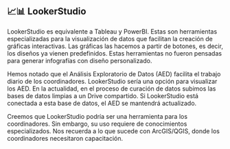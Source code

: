 ## 📈📊 LookerStudio

LookerStudio es equivalente a Tableau y PowerBI.
Estas son herramientas especializadas para la visualización de datos que facilitan la creación de gráficas interactivas.
Las gráficas las hacemos a partir de botones, es decir, los diseños ya vienen predefinidos.
Estas herramientas no fueron pensadas para generar infografías con diseño personalizado.

Hemos notado que el Análisis Exploratorio de Datos (AED) facilita el trabajo diario de los coordinadores.
LookerStudio sería una opción para visualizar los AED.
En la actualidad, en el proceso de curación de datos subimos las bases de datos limpias a un Drive compartido.
Si LookerStudio está conectada a esta base de datos, el AED se mantendrá actualizado.

Creemos que LookerStudio podría ser una herramienta para los coordinadores.
Sin embargo, su uso requiere de conocimientos especializados.
Nos recuerda a lo que sucede con ArcGIS/QGIS, donde los coordinadores necesitaron capacitación.
